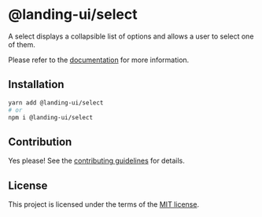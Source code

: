 # @landing-ui/select

A select displays a collapsible list of options and allows a user to select one of them.

Please refer to the [documentation](https://nextui.org/docs/components/select) for more information.

## Installation

```sh
yarn add @landing-ui/select
# or
npm i @landing-ui/select
```

## Contribution

Yes please! See the
[contributing guidelines](https://github.com/PanagiotisPitsikoulis/landing.ui/blob/master/CONTRIBUTING.md)
for details.

## License

This project is licensed under the terms of the
[MIT license](https://github.com/PanagiotisPitsikoulis/landing.ui/blob/master/LICENSE).

